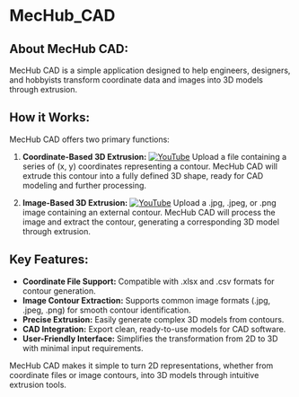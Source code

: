 # MecHub_CAD

## About MecHub CAD:

MecHub CAD is a simple application designed to help engineers, designers, and hobbyists transform coordinate data and images into 3D models through extrusion.

## How it Works:

MecHub CAD offers two primary functions:

1. **Coordinate-Based 3D Extrusion:**
   [![YouTube](https://img.shields.io/badge/YouTube-FF0000?style=for-the-badge&logo=youtube&logoColor=white)](https://youtu.be/SMm36mVPtyY)
   Upload a file containing a series of (x, y) coordinates representing a contour. MecHub CAD will extrude this contour into a fully defined 3D shape, ready for CAD modeling and further processing.

3. **Image-Based 3D Extrusion:**
   [![YouTube](https://img.shields.io/badge/YouTube-FF0000?style=for-the-badge&logo=youtube&logoColor=white)](https://youtu.be/oMfN20RiWQQ)
   Upload a .jpg, .jpeg, or .png image containing an external contour. MecHub CAD will process the image and extract the contour, generating a corresponding 3D model through extrusion.

## Key Features:

- **Coordinate File Support:** Compatible with .xlsx and .csv formats for contour generation.
- **Image Contour Extraction:** Supports common image formats (.jpg, .jpeg, .png) for smooth contour identification.
- **Precise Extrusion:** Easily generate complex 3D models from contours.
- **CAD Integration:** Export clean, ready-to-use models for CAD software.
- **User-Friendly Interface:** Simplifies the transformation from 2D to 3D with minimal input requirements.

MecHub CAD makes it simple to turn 2D representations, whether from coordinate files or image contours, into 3D models through intuitive extrusion tools.
